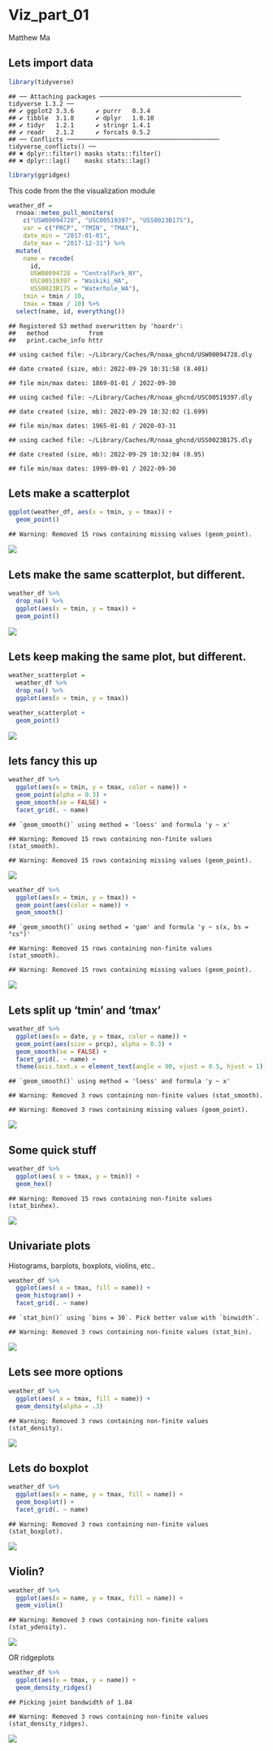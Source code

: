Viz_part_01
================
Matthew Ma

## Lets import data

``` r
library(tidyverse)
```

    ## ── Attaching packages ─────────────────────────────────────── tidyverse 1.3.2 ──
    ## ✔ ggplot2 3.3.6      ✔ purrr   0.3.4 
    ## ✔ tibble  3.1.8      ✔ dplyr   1.0.10
    ## ✔ tidyr   1.2.1      ✔ stringr 1.4.1 
    ## ✔ readr   2.1.2      ✔ forcats 0.5.2 
    ## ── Conflicts ────────────────────────────────────────── tidyverse_conflicts() ──
    ## ✖ dplyr::filter() masks stats::filter()
    ## ✖ dplyr::lag()    masks stats::lag()

``` r
library(ggridges)
```

This code from the the visualization module

``` r
weather_df = 
  rnoaa::meteo_pull_monitors(
    c("USW00094728", "USC00519397", "USS0023B17S"),
    var = c("PRCP", "TMIN", "TMAX"), 
    date_min = "2017-01-01",
    date_max = "2017-12-31") %>%
  mutate(
    name = recode(
      id, 
      USW00094728 = "CentralPark_NY", 
      USC00519397 = "Waikiki_HA",
      USS0023B17S = "Waterhole_WA"),
    tmin = tmin / 10,
    tmax = tmax / 10) %>%
  select(name, id, everything())
```

    ## Registered S3 method overwritten by 'hoardr':
    ##   method           from
    ##   print.cache_info httr

    ## using cached file: ~/Library/Caches/R/noaa_ghcnd/USW00094728.dly

    ## date created (size, mb): 2022-09-29 10:31:58 (8.401)

    ## file min/max dates: 1869-01-01 / 2022-09-30

    ## using cached file: ~/Library/Caches/R/noaa_ghcnd/USC00519397.dly

    ## date created (size, mb): 2022-09-29 10:32:02 (1.699)

    ## file min/max dates: 1965-01-01 / 2020-03-31

    ## using cached file: ~/Library/Caches/R/noaa_ghcnd/USS0023B17S.dly

    ## date created (size, mb): 2022-09-29 10:32:04 (0.95)

    ## file min/max dates: 1999-09-01 / 2022-09-30

## Lets make a scatterplot

``` r
ggplot(weather_df, aes(x = tmin, y = tmax)) + 
  geom_point()
```

    ## Warning: Removed 15 rows containing missing values (geom_point).

![](viz_part_01_files/figure-gfm/unnamed-chunk-3-1.png)<!-- -->

## Lets make the same scatterplot, but different.

``` r
weather_df %>% 
  drop_na() %>% 
  ggplot(aes(x = tmin, y = tmax)) +
  geom_point()
```

![](viz_part_01_files/figure-gfm/unnamed-chunk-4-1.png)<!-- -->

## Lets keep making the same plot, but different.

``` r
weather_scatterplot =
  weather_df %>% 
  drop_na() %>% 
  ggplot(aes(x = tmin, y = tmax)) 

weather_scatterplot +
  geom_point()
```

![](viz_part_01_files/figure-gfm/unnamed-chunk-5-1.png)<!-- -->

## lets fancy this up

``` r
weather_df %>% 
  ggplot(aes(x = tmin, y = tmax, color = name)) +
  geom_point(alpha = 0.3) + 
  geom_smooth(se = FALSE) +
  facet_grid(. ~ name)
```

    ## `geom_smooth()` using method = 'loess' and formula 'y ~ x'

    ## Warning: Removed 15 rows containing non-finite values (stat_smooth).

    ## Warning: Removed 15 rows containing missing values (geom_point).

![](viz_part_01_files/figure-gfm/unnamed-chunk-6-1.png)<!-- -->

``` r
weather_df %>% 
  ggplot(aes(x = tmin, y = tmax)) +
  geom_point(aes(color = name)) + 
  geom_smooth()
```

    ## `geom_smooth()` using method = 'gam' and formula 'y ~ s(x, bs = "cs")'

    ## Warning: Removed 15 rows containing non-finite values (stat_smooth).

    ## Warning: Removed 15 rows containing missing values (geom_point).

![](viz_part_01_files/figure-gfm/unnamed-chunk-7-1.png)<!-- -->

## Lets split up ‘tmin’ and ‘tmax’

``` r
weather_df %>% 
  ggplot(aes(x = date, y = tmax, color = name)) +
  geom_point(aes(size = prcp), alpha = 0.3) + 
  geom_smooth(se = FALSE) +
  facet_grid(. ~ name) + 
  theme(axis.text.x = element_text(angle = 90, vjust = 0.5, hjust = 1))
```

    ## `geom_smooth()` using method = 'loess' and formula 'y ~ x'

    ## Warning: Removed 3 rows containing non-finite values (stat_smooth).

    ## Warning: Removed 3 rows containing missing values (geom_point).

![](viz_part_01_files/figure-gfm/unnamed-chunk-8-1.png)<!-- -->

## Some quick stuff

``` r
weather_df %>% 
  ggplot(aes( x = tmax, y = tmin)) +
  geom_hex()
```

    ## Warning: Removed 15 rows containing non-finite values (stat_binhex).

![](viz_part_01_files/figure-gfm/unnamed-chunk-9-1.png)<!-- -->

## Univariate plots

Histograms, barplots, boxplots, violins, etc..

``` r
weather_df %>% 
  ggplot(aes( x = tmax, fill = name)) +
  geom_histogram() +
  facet_grid(. ~ name)
```

    ## `stat_bin()` using `bins = 30`. Pick better value with `binwidth`.

    ## Warning: Removed 3 rows containing non-finite values (stat_bin).

![](viz_part_01_files/figure-gfm/unnamed-chunk-10-1.png)<!-- -->

## Lets see more options

``` r
weather_df %>% 
  ggplot(aes( x = tmax, fill = name)) +
  geom_density(alpha = .3)
```

    ## Warning: Removed 3 rows containing non-finite values (stat_density).

![](viz_part_01_files/figure-gfm/unnamed-chunk-11-1.png)<!-- -->

## Lets do boxplot

``` r
weather_df %>% 
  ggplot(aes(x = name, y = tmax, fill = name)) +
  geom_boxplot() +
  facet_grid(. ~ name)
```

    ## Warning: Removed 3 rows containing non-finite values (stat_boxplot).

![](viz_part_01_files/figure-gfm/unnamed-chunk-12-1.png)<!-- -->

## Violin?

``` r
weather_df %>% 
  ggplot(aes(x = name, y = tmax, fill = name)) +
  geom_violin()
```

    ## Warning: Removed 3 rows containing non-finite values (stat_ydensity).

![](viz_part_01_files/figure-gfm/unnamed-chunk-13-1.png)<!-- -->

OR ridgeplots

``` r
weather_df %>% 
  ggplot(aes(x = tmax, y = name)) +
  geom_density_ridges()
```

    ## Picking joint bandwidth of 1.84

    ## Warning: Removed 3 rows containing non-finite values (stat_density_ridges).

![](viz_part_01_files/figure-gfm/unnamed-chunk-14-1.png)<!-- -->
